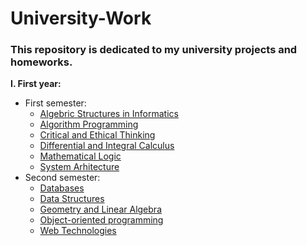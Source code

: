 # University-Work

###  This repository is dedicated to my university projects and homeworks.

**I. First year:**
   * First semester:
     * [Algebric Structures in Informatics](https://github.com/skpha13/Univeristy-Work/tree/main/First%20Year/First%20Semester/Algebric%20Structures%20in%20Computer%20Science)
     * [Algorithm Programming](https://github.com/skpha13/Univeristy-Work/tree/main/First%20Year/First%20Semester/Algoritm%20Programming)
     * [Critical and Ethical Thinking](https://github.com/skpha13/Univeristy-Work/tree/main/First%20Year/First%20Semester/Critical%20and%20Ethical%20Thinking)
     * [Differential and Integral Calculus](https://github.com/skpha13/Univeristy-Work/tree/main/First%20Year/First%20Semester/Differential%20and%20Integral%20Calculus)
     * [Mathematical Logic](https://github.com/skpha13/Univeristy-Work/tree/main/First%20Year/First%20Semester/Mathematical%20Logic)
     * [System Arhitecture](https://github.com/skpha13/Univeristy-Work/tree/main/First%20Year/First%20Semester/Sistem%20Arhitecture)
   * Second semester:
     * [Databases](https://github.com/skpha13/University-Work/tree/main/First%20Year/Second%20Semester/Databases)
     * [Data Structures](https://github.com/skpha13/University-Work/tree/main/First%20Year/Second%20Semester/Data%20Structures)
     * [Geometry and Linear Algebra](https://github.com/skpha13/University-Work/tree/main/First%20Year/Second%20Semester/Geometry%20and%20Linear%20Algebra)
     * [Object-oriented programming](https://github.com/skpha13/University-Work/tree/main/First%20Year/Second%20Semester/Object-oriented%20programming)
     * [Web Technologies](https://github.com/skpha13/University-Work/tree/main/First%20Year/Second%20Semester/Web%20Technologies)